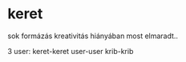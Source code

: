 # keret
sok formázás kreativitás hiányában most elmaradt..

3 user:
keret-keret
user-user
krib-krib
